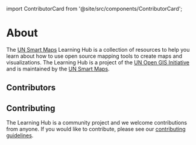 import ContributorCard from '@site/src/components/ContributorCard';

# About

The [UN Smart Maps](https://unopengis.github.io/smartmaps) Learning Hub is a collection of resources to help you learn about how to use open source mapping tools to create maps and visualizations. The Learning Hub is a project of the [UN Open GIS Initiative](https://unopengis.org) and is maintained by the [UN Smart Maps](https://unopengis.github.io/smartmaps).


## Contributors

<div style={{ display: 'flex', flexWrap: 'wrap', justifyContent: 'center' }}>
    <ContributorCard username="hfu" role="UN Smart Maps Lead" />
    <ContributorCard username="albertkun" role="Admin" />
    <ContributorCard username="asahina820" role="Maintainer" />
</div>

## Contributing

The Learning Hub is a community project and we welcome contributions from anyone. If you would like to contribute, please see our [contributing guidelines](contributing.md).